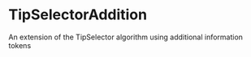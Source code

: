 # TipSelectorAddition
An extension of the TipSelector algorithm using additional information tokens

